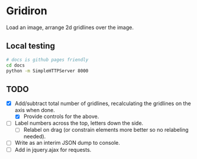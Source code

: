 # Gridiron

Load an image, arrange 2d gridlines over the image.

## Local testing

```bash
# docs is github pages friendly
cd docs
python -m SimpleHTTPServer 8000
```

## TODO

- [X] Add/subtract total number of gridlines, recalculating the gridlines on the axis when done.
    - [X] Provide controls for the above.
- [ ] Label numbers across the top, letters down the side.
    - [ ] Relabel on drag (or constrain elements more better so no relabeling needed).
- [ ] Write as an interim JSON dump to console.
- [ ] Add in jquery.ajax for requests.
